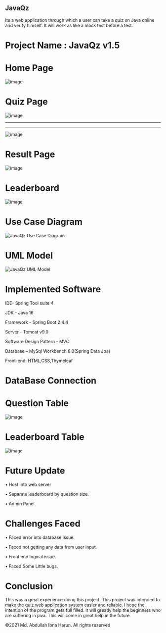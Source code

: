 ## JavaQz


Its a web application through which a  user can take a quiz on Java online and verify himself. It will work as like a mock test before a test.

# Project Name :  JavaQz v1.5

# Home Page 

![image](https://user-images.githubusercontent.com/60839928/126134784-ac0f12bf-c1e6-4b1a-b17e-423d15863c57.png)

# Quiz Page 

![image](https://user-images.githubusercontent.com/60839928/126134921-4b2d964b-5ca9-4fdd-834a-920f0b57bd9e.png)

------------
------------

![image](https://user-images.githubusercontent.com/60839928/126135816-ec67cee2-c5cd-4c07-95cd-b3f2e67d4efe.png)

# Result Page

![image](https://user-images.githubusercontent.com/60839928/126135076-4048cfc3-f893-4d18-95a5-16d178ea6f1e.png)

# Leaderboard

![image](https://user-images.githubusercontent.com/60839928/126137884-7f0a075c-ca5a-47f5-b463-94029baf096b.png)

# Use Case Diagram 

![JavaQz Use Case Diagram ](https://user-images.githubusercontent.com/63856744/114263563-15bc2600-9a08-11eb-95c1-df844ee7bfe7.png)

# UML Model 

![JavaQz UML Model](https://user-images.githubusercontent.com/63856744/114263590-4f8d2c80-9a08-11eb-80da-3899ee29ced3.png)

# Implemented Software 
IDE- Spring Tool suite 4 

JDK - Java 16

Framework - Spring Boot 2.4.4 

Server - Tomcat v9.0

Software Design Pattern - MVC 

Database – MySql Workbench 8.0(Spring Data Jpa)

Front-end: HTML,CSS,Thymeleaf

# DataBase Connection 
# Question Table 

![image](https://user-images.githubusercontent.com/60839928/126137517-2fc11d78-59fd-4ca8-9417-c47e991f52df.png)

# Leaderboard Table

![image](https://user-images.githubusercontent.com/60839928/126137985-8ade869d-51f1-47af-bfe1-b98fd082ff7b.png)

# Future Update 

•	Host into web server

•	Separate leaderboard by question size.

•	Admin Panel

# Challenges Faced 

•	Faced error into database issue.

•	Faced not getting any data from user input.

•	Front end logical issue.

•	Faced Some Little bugs.

# Conclusion 
This was a great experience doing this project. This project was intended to make the quiz web application system easier and reliable. I hope the intention of the program gets full filled. It will greatly help the beginners who are suffering in java. This will come in great help in the future.



©2021 Md. Abdullah Ibna Harun. All rights reserved





